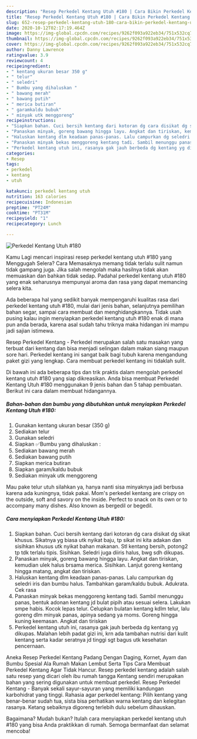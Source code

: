 ```yaml
---
description: "Resep Perkedel Kentang Utuh #180 | Cara Bikin Perkedel Kentang Utuh #180 Yang Bisa Manjain Lidah"
title: "Resep Perkedel Kentang Utuh #180 | Cara Bikin Perkedel Kentang Utuh #180 Yang Bisa Manjain Lidah"
slug: 652-resep-perkedel-kentang-utuh-180-cara-bikin-perkedel-kentang-utuh-180-yang-bisa-manjain-lidah
date: 2020-10-12T02:17:19.464Z
image: https://img-global.cpcdn.com/recipes/9262f093a922eb34/751x532cq70/perkedel-kentang-utuh-180-foto-resep-utama.jpg
thumbnail: https://img-global.cpcdn.com/recipes/9262f093a922eb34/751x532cq70/perkedel-kentang-utuh-180-foto-resep-utama.jpg
cover: https://img-global.cpcdn.com/recipes/9262f093a922eb34/751x532cq70/perkedel-kentang-utuh-180-foto-resep-utama.jpg
author: Danny Lawrence
ratingvalue: 3.9
reviewcount: 4
recipeingredient:
- " kentang ukuran besar 350 g"
- " telur"
- " seledri"
- " Bumbu yang dihaluskan "
- " bawang merah"
- " bawang putih"
- " merica butiran"
- " garamkaldu bubuk"
- " minyak utk menggoreng"
recipeinstructions:
- "Siapkan bahan. Cuci bersih kentang dari kotoran dg cara disikat dg sikat khusus. Sikatnya yg biasa utk nyikat baju, tp sikat ini kita adakan dan sisihkan khusus utk nyikat bahan makanan. Stl kentang bersih, potong2 tp tdk terlalu tipis. Sisihkan. Seledri juga diiris halus, bwg sdh dikupas."
- "Panaskan minyak, goreng bawang hingga layu. Angkat dan tiriskan, kemudian ulek halus brsama merica. Sisihkan. Lanjut goreng kentang hingga matang, angkat dan tiriskan."
- "Haluskan kentang dlm keadaan panas-panas. Lalu campurkan dg seledri iris dan bumbu halus. Tambahkan garam/kaldu bubuk. Adukrata. Cek rasa"
- "Panaskan minyak bekas menggoreng kentang tadi. Sambil menunggu panas, bentuk adonan kentang jd bulat pipih atau sesuai selera. Lakukan smpe habis. Kocok lepas telur. Celupkan bulatan kentang kdlm telur, lalu goreng dlm minyak panas, apinya sedang ya moms. Goreng hingga kuning keemasan. Angkat dan tiriskan"
- "Perkedel kentang utuh ini, rasanya gak jauh berbeda dg kentang yg dikupas. Malahan lebih padat gizi ini, krn ada tambahan nutrisi dari kulit kentang serta kadar seratnya jd tinggi sgt bagus utk kesehatan pencernaan."
categories:
- Resep
tags:
- perkedel
- kentang
- utuh

katakunci: perkedel kentang utuh 
nutrition: 163 calories
recipecuisine: Indonesian
preptime: "PT24M"
cooktime: "PT31M"
recipeyield: "1"
recipecategory: Lunch

---
```



![Perkedel Kentang Utuh #180](https://img-global.cpcdn.com/recipes/9262f093a922eb34/751x532cq70/perkedel-kentang-utuh-180-foto-resep-utama.jpg)

Kamu Lagi mencari inspirasi resep perkedel kentang utuh #180 yang Menggugah Selera? Cara Memasaknya memang tidak terlalu sulit namun tidak gampang juga. Jika salah mengolah maka hasilnya tidak akan memuaskan dan bahkan tidak sedap. Padahal perkedel kentang utuh #180 yang enak seharusnya mempunyai aroma dan rasa yang dapat memancing selera kita.

Ada beberapa hal yang sedikit banyak mempengaruhi kualitas rasa dari perkedel kentang utuh #180, mulai dari jenis bahan, selanjutnya pemilihan bahan segar, sampai cara membuat dan menghidangkannya. Tidak usah pusing kalau ingin menyiapkan perkedel kentang utuh #180 enak di mana pun anda berada, karena asal sudah tahu triknya maka hidangan ini mampu jadi sajian istimewa.

Resep Perkedel Kentang - Perkedel merupakan salah satu masakan yang terbuat dari kentang dan bisa menjadi selingan dalam makan siang maupun sore hari. Perkedel kentang ini sangat baik bagi tubuh karena mengandung paket gizi yang lengkap. Cara membuat perkedel kentang ini tidaklah sulit.


Di bawah ini ada beberapa tips dan trik praktis dalam mengolah perkedel kentang utuh #180 yang siap dikreasikan. Anda bisa membuat Perkedel Kentang Utuh #180 menggunakan 9 jenis bahan dan 5 tahap pembuatan. Berikut ini cara dalam membuat hidangannya.

<!--inarticleads1-->

##### Bahan-bahan dan bumbu yang dibutuhkan untuk menyiapkan Perkedel Kentang Utuh #180:

1. Gunakan  kentang ukuran besar (350 g)
1. Sediakan  telur
1. Gunakan  seledri
1. Siapkan  ✅Bumbu yang dihaluskan :
1. Sediakan  bawang merah
1. Sediakan  bawang putih
1. Siapkan  merica butiran
1. Siapkan  garam/kaldu bubuk
1. Sediakan  minyak utk menggoreng


Mau pake telur utuh silahkan ya, hanya nanti sisa minyaknya jadi berbusa karena ada kuningnya, tidak pakai. Mom&#39;s perkedel kentang are crispy on the outside, soft and savory on the inside. Perfect to snack on its own or to accompany many dishes. Also known as bergedil or begedil. 

<!--inarticleads2-->

##### Cara menyiapkan Perkedel Kentang Utuh #180:

1. Siapkan bahan. Cuci bersih kentang dari kotoran dg cara disikat dg sikat khusus. Sikatnya yg biasa utk nyikat baju, tp sikat ini kita adakan dan sisihkan khusus utk nyikat bahan makanan. Stl kentang bersih, potong2 tp tdk terlalu tipis. Sisihkan. Seledri juga diiris halus, bwg sdh dikupas.
1. Panaskan minyak, goreng bawang hingga layu. Angkat dan tiriskan, kemudian ulek halus brsama merica. Sisihkan. Lanjut goreng kentang hingga matang, angkat dan tiriskan.
1. Haluskan kentang dlm keadaan panas-panas. Lalu campurkan dg seledri iris dan bumbu halus. Tambahkan garam/kaldu bubuk. Adukrata. Cek rasa
1. Panaskan minyak bekas menggoreng kentang tadi. Sambil menunggu panas, bentuk adonan kentang jd bulat pipih atau sesuai selera. Lakukan smpe habis. Kocok lepas telur. Celupkan bulatan kentang kdlm telur, lalu goreng dlm minyak panas, apinya sedang ya moms. Goreng hingga kuning keemasan. Angkat dan tiriskan
1. Perkedel kentang utuh ini, rasanya gak jauh berbeda dg kentang yg dikupas. Malahan lebih padat gizi ini, krn ada tambahan nutrisi dari kulit kentang serta kadar seratnya jd tinggi sgt bagus utk kesehatan pencernaan.


Aneka Resep Perkedel Kentang Padang Dengan Daging, Kornet, Ayam dan Bumbu Spesial Ala Rumah Makan Lembut Serta Tips Cara Membuat Perkedel Kentang Agar Tidak Hancur. Resep perkedel kentang adalah salah satu resep yang dicari oleh ibu rumah tangga Kentang sendiri merupakan bahan yang sering digunakan untuk membuat perkedel. Resep Perkedel Kentang - Banyak sekali sayur-sayuran yang memiliki kandungan karbohidrat yang tinggi. Rahasia agar perkedel kentang: Pilih kentang yang benar-benar sudah tua, sista bisa perhatikan warna kentang dan kelegitan rasanya. Ketang sebaiknya digoreng terlebih dulu sebelum dihauskan. 

Bagaimana? Mudah bukan? Itulah cara menyiapkan perkedel kentang utuh #180 yang bisa Anda praktikkan di rumah. Semoga bermanfaat dan selamat mencoba!
